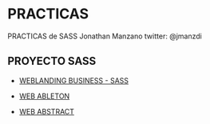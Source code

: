 

# PRACTICAS

PRACTICAS de SASS Jonathan Manzano twitter: @jmanzdi

## PROYECTO SASS

- [WEBLANDING BUSINESS - SASS](https://jonathanmanzanodiaz.github.io/practice/CSS-PRACTICE/SASS/weblanding1)

- [WEB ABLETON](https://jonathanmanzanodiaz.github.io/practice/CSS-PRACTICE/SASS/web-ableton)

- [WEB ABSTRACT](https://jonathanmanzanodiaz.github.io/practice/CSS-PRACTICE/SASS/web-abstract)
